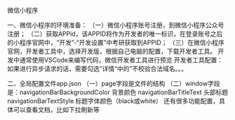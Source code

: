 微信小程序

一、微信小程序的环境准备：
    （一）微信小程序账号注册，到微信小程序公众号注册；
    （二）获取APPid，该APPID将作为开发者的唯一标识，在登录账号之后的小程序官网中，“开发”-“开发设置”中考研获取到APPID；
    （三）在微信小程序官网，开发者工具中，选择开发版，根据自己电脑的配置，下载开发者工具。
          开发中通常使用VSCode来编写代码，微信开发者工具进行预览
          开发者工具配置：如果进行异步请求的话，需要勾选”详情“中的”不校验合法域名。。。


二、全局配置文件app.json
    （一）page字段是文件的结构
    （二）window字段是：navigationBarBackgroundColor   背景颜色
                       navigationBarTitleText    头部标题
                       navigationBarTextStyle    标题字体颜色（black或white）
                       还有很多功能配置，具体可以查看文档，比如下拉刷新等